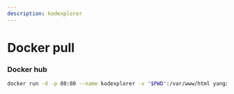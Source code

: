 ```yaml
---
description: kodexplorer
---
```


# Docker pull

### Docker hub

```bash
docker run -d -p 80:80 --name kodexplorer -v "$PWD":/var/www/html yangxuan8282/kodexplorer
```



